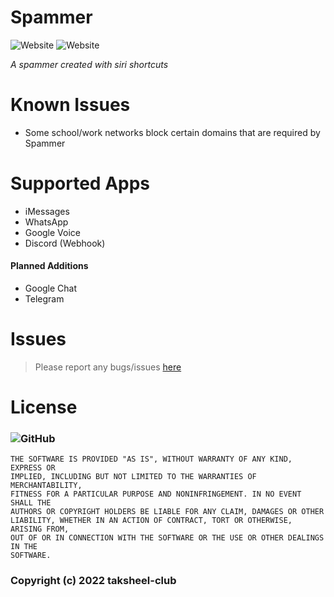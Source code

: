 # Spammer
![Website](https://img.shields.io/website?down_message=Dad%20Joke&style=for-the-badge&up_message=Dad%20Joke&url=https%3A%2F%2Ficanhazdadjoke.com)
![Website](https://img.shields.io/website?down_message=Insult&style=for-the-badge&up_message=Insult&url=https%3A%2F%2Fevilinsult.com%2Fgenerate_insult.php%3Flang%3Den%26type%3Djson)

*A spammer created with siri shortcuts*

# Known Issues
- Some school/work networks block certain domains that are required by Spammer

# Supported Apps
- iMessages
- WhatsApp
- Google Voice
- Discord (Webhook)

#### Planned Additions
- Google Chat
- Telegram

# Issues
> Please report any bugs/issues [here](https://github.com/taksheel-club/Spammer/issues/new)

# License
### ![GitHub](https://img.shields.io/github/license/taksheel-club/Spammer?style=for-the-badge)
```
THE SOFTWARE IS PROVIDED "AS IS", WITHOUT WARRANTY OF ANY KIND, EXPRESS OR
IMPLIED, INCLUDING BUT NOT LIMITED TO THE WARRANTIES OF MERCHANTABILITY,
FITNESS FOR A PARTICULAR PURPOSE AND NONINFRINGEMENT. IN NO EVENT SHALL THE
AUTHORS OR COPYRIGHT HOLDERS BE LIABLE FOR ANY CLAIM, DAMAGES OR OTHER
LIABILITY, WHETHER IN AN ACTION OF CONTRACT, TORT OR OTHERWISE, ARISING FROM,
OUT OF OR IN CONNECTION WITH THE SOFTWARE OR THE USE OR OTHER DEALINGS IN THE
SOFTWARE.
```
### Copyright (c) 2022 taksheel-club
